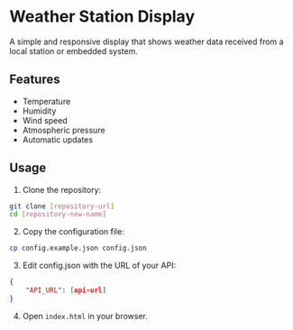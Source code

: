 # Weather Station Display

A simple and responsive display that shows weather data received from a local station or embedded system.

## Features

-   Temperature
-   Humidity
-   Wind speed
-   Atmospheric pressure
-   Automatic updates

## Usage

1. Clone the repository:

```bash
git clone [repository-url]
cd [repository-new-name]
```

2. Copy the configuration file:

```bash
cp config.example.json config.json
```

3. Edit config.json with the URL of your API:

```json
{
    "API_URL": [api-url]
}
```

4. Open `index.html` in your browser.

